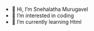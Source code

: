 - 👋 Hi, I’m Snehalatha Murugavel
- 👀 I’m interested in coding
- 🌱 I’m currently learning Html

<!---
snehalathamurugavel07/snehalathamurugavel07 is a ✨ special ✨ repository because its `README.md` (this file) appears on your GitHub profile.
You can click the Preview link to take a look at your changes.
--->
